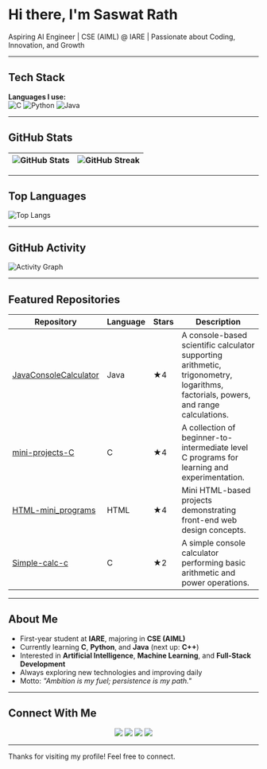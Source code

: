 # Hi there, I'm Saswat Rath

Aspiring AI Engineer | CSE (AIML) @ IARE | Passionate about Coding, Innovation, and Growth

---

## Tech Stack  
**Languages I use:**  
![C](https://img.shields.io/badge/C-00599C?style=for-the-badge&logo=c&logoColor=white)
![Python](https://img.shields.io/badge/Python-3776AB?style=for-the-badge&logo=python&logoColor=white)
![Java](https://img.shields.io/badge/Java-ED8B00?style=for-the-badge&logo=openjdk&logoColor=white)

---

## GitHub Stats  

| ![GitHub Stats](https://github-readme-stats.vercel.app/api?username=Saswat-Iare25&show_icons=true&theme=radical&hide_border=true&count_private=true&include_all_commits=true) | ![GitHub Streak](https://streak-stats.demolab.com?user=Saswat-Iare25&theme=radical&hide_border=true) |
|---|---|

---

## Top Languages  
![Top Langs](https://github-readme-stats.vercel.app/api/top-langs/?username=Saswat-Iare25&layout=compact&theme=radical&hide_border=true&langs_count=6)

---

## GitHub Activity  
![Activity Graph](https://github-readme-activity-graph.vercel.app/graph?username=Saswat-Iare25&theme=radical&hide_border=true)

---

## Featured Repositories  

| Repository | Language | Stars | Description |
|-------------|-----------|--------|--------------|
| [JavaConsoleCalculator](https://github.com/Saswat-Iare25/JavaConsoleCalculator) | Java | ★4 | A console-based scientific calculator supporting arithmetic, trigonometry, logarithms, factorials, powers, and range calculations. |
| [mini-projects-C](https://github.com/Saswat-Iare25/mini-projects-C) | C | ★4 | A collection of beginner-to-intermediate level C programs for learning and experimentation. |
| [HTML-mini_programs](https://github.com/Saswat-Iare25/HTML-mini_programs) | HTML | ★4 | Mini HTML-based projects demonstrating front-end web design concepts. |
| [Simple-calc-c](https://github.com/Saswat-Iare25/Simple-calc-c) | C | ★2 | A simple console calculator performing basic arithmetic and power operations. |

---

## About Me  
- First-year student at **IARE**, majoring in **CSE (AIML)**  
- Currently learning **C**, **Python**, and **Java** (next up: **C++**)  
- Interested in **Artificial Intelligence**, **Machine Learning**, and **Full-Stack Development**  
- Always exploring new technologies and improving daily  
- Motto: *"Ambition is my fuel; persistence is my path."*

---

## Connect With Me  
<p align="center">
  <a href="https://www.linkedin.com/in/saswat-rath"><img src="https://img.shields.io/badge/LinkedIn-blue?logo=linkedin&logoColor=white" /></a>
  <a href="https://www.hackerrank.com/profile/Saswat-Iare25"><img src="https://img.shields.io/badge/HackerRank-brightgreen?logo=hackerrank&logoColor=white" /></a>
  <a href="https://www.geeksforgeeks.org/user/saswatignsc/"><img src="https://img.shields.io/badge/GeeksforGeeks-darkgreen?logo=geeksforgeeks&logoColor=white" /></a>
  <a href="https://github.com/Saswat-Iare25"><img src="https://img.shields.io/badge/GitHub-black?logo=github&logoColor=white" /></a>
</p>

---

Thanks for visiting my profile! Feel free to connect.
